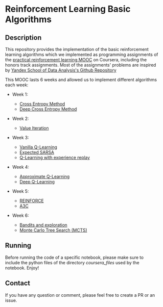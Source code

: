 # Reinforcement Learning Basic Algorithms

## Description
This repository provides the implementation of the basic reinforcement learning algorithms which we implemented as programming assignments of the [practical reinforcement learning MOOC](https://www.coursera.org/learn/practical-rl) on Coursera, including the honors track assignments. Most of the assignments' problems are inspired by [Yandex School of Data Analysis's Github Repository](https://github.com/yandexdataschool/Practical_RL)

This MOOC lasts 6 weeks and allowed us to implement different algorithms each week:
* Week 1:
   * [Cross Entropy Method](./week1/02_crossentropy_method.ipynb)
   * [Deep Cross Entropy Method](./week1/03_deep_crossentropy_method.ipynb)
   
* Week 2:
   * [Value Iteration](./week2/04_practice_value_iteration.ipynb)

* Week 3:
   * [Vanilla Q-Learning](./week3/05_qlearning.ipynb)
   * [Expected SARSA](./week3/06_sarsa.ipynb)
   * [Q-Learning with experience replay](./week3/07_experience_replay.ipynb)
     
* Week 4:
   * [Approximate Q-Learning](./week4/08_practice_approx_qlearning.ipynb)
   * [Deep Q-Learning](./week4/09_dqn_atari.ipynb)

* Week 5:
   * [REINFORCE](./week5/10_practice_reinforce.ipynb)
   * [A3C](./week5/11_practice_a3c.ipynb)

* Week 6:
   * [Bandits and exploration](./week6/12_bandits.ipynb)
   * [Monte Carlo Tree Search (MCTS)](./week6/13_practice_mcts.ipynb)
   
## Running

Before running the code of a specific notebook, please make sure to include the python files of the directory *coursera_files* used by the notebook. Enjoy!

## Contact
If you have any question or comment, please feel free to create a PR or an issue.
